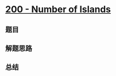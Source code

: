 # [200 - Number of Islands](https://leetcode.com/problems/number-of-islands/)

## 题目


## 解题思路


## 总结


